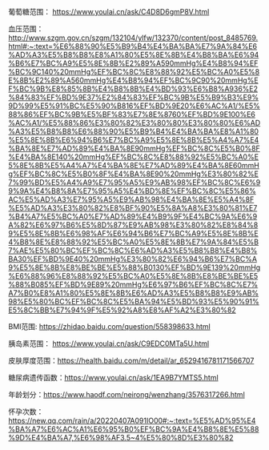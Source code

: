 葡萄糖范围： https://www.youlai.cn/ask/C4D8D6gmP8V.html

血压范围： http://www.szgm.gov.cn/szgm/132104/ylfw/132370/content/post_8485769.html#:~:text=%E6%88%90%E5%B9%B4%E4%BA%BA%E7%9A%84%E6%AD%A3%E5%B8%B8%E8%A1%80%E5%8E%8B%E4%B8%BA%E6%94%B6%E7%BC%A9%E5%8E%8B%E2%89%A590mmHg%E4%B8%94%EF%BC%9C140%20mmHg%EF%BC%8C%E8%88%92%E5%BC%A0%E5%8E%8B%E2%89%A560mmHg%E4%B8%94%EF%BC%9C90%20mmHg%EF%BC%9B%E8%85%8B%E4%B8%8B%E4%BD%93%E6%B8%A936%E2%84%83%EF%BD%9E37%E2%84%83%EF%BC%9B%E5%B9%B3%E9%9D%99%E5%91%BC%E5%90%B816%EF%BD%9E20%E6%AC%A1/%E5%88%86%EF%BC%9B%E5%BF%83%E7%8E%8760%EF%BD%9E100%E6%AC%A1/%E5%88%86%E3%80%82%E3%80%80%E3%80%80%E6%AD%A3%E5%B8%B8%E6%88%90%E5%B9%B4%E4%BA%BA%E8%A1%80%E5%8E%8B%E6%94%B6%E7%BC%A9%E5%8E%8B%E5%A4%A7%E4%BA%8E%E7%AD%89%E4%BA%8E90mmHg%EF%BC%8C%E5%B0%8F%E4%BA%8E140%20mmHg%EF%BC%8C%E8%88%92%E5%BC%A0%E5%8E%8B%E5%A4%A7%E4%BA%8E%E7%AD%89%E4%BA%8E60mmHg%EF%BC%8C%E5%B0%8F%E4%BA%8E90%20mmHg%E3%80%82%E7%99%BD%E5%A4%A9%E7%95%A5%E9%AB%98%EF%BC%8C%E6%99%9A%E4%B8%8A%E7%95%A5%E4%BD%8E%EF%BC%8C%E5%86%AC%E5%AD%A3%E7%95%A5%E9%AB%98%E4%BA%8E%E5%A4%8F%E5%AD%A3%E3%80%82%E8%BF%90%E5%8A%A8%E3%80%81%E7%B4%A7%E5%BC%A0%E7%AD%89%E4%B9%9F%E4%BC%9A%E6%9A%82%E6%97%B6%E5%8D%87%E9%AB%98%E3%80%82%E8%84%89%E5%8E%8B%E6%98%AF%E6%94%B6%E7%BC%A9%E5%8E%8B%E4%B8%8E%E8%88%92%E5%BC%A0%E5%8E%8B%E7%9A%84%E5%B7%AE%E5%80%BC%EF%BC%8C%E6%AD%A3%E5%B8%B8%E4%B8%BA30%EF%BD%9E40%20mmHg%E3%80%82%E6%94%B6%E7%BC%A9%E5%8E%8B%E8%BE%BE%E5%88%B0130%EF%BD%9E139%20mmHg%E6%88%96%E8%88%92%E5%BC%A0%E5%8E%8B%E8%BE%BE%E5%88%B085%EF%BD%9E89%20mmHg%E6%97%B6%EF%BC%8C%E7%A7%B0%E8%A1%80%E5%8E%8B%E6%AD%A3%E5%B8%B8%E9%AB%98%E5%80%BC%EF%BC%8C%E5%BA%94%E5%BD%93%E5%90%91%E5%8C%BB%E7%94%9F%E5%92%A8%E8%AF%A2%E3%80%82

BMI范围: https://zhidao.baidu.com/question/558398633.html

胰岛素范围： https://www.youlai.cn/ask/C9EDC0MTa5U.html

皮肤厚度范围：https://health.baidu.com/m/detail/ar_6529416781171566707

糖尿病遗传函数：https://www.youlai.cn/ask/1EA9B7YMTS5.html

年龄划分：https://www.haodf.com/neirong/wenzhang/3576317266.html

怀孕次数：https://new.qq.com/rain/a/20220407A091IO00#:~:text=%E5%AD%95%E4%BA%A7%E6%AC%A1%E6%95%B0%EF%BC%9A%E4%B8%8E%E5%88%9D%E4%BA%A7,%E6%98%AF3.5~4%E5%80%8D%E3%80%82